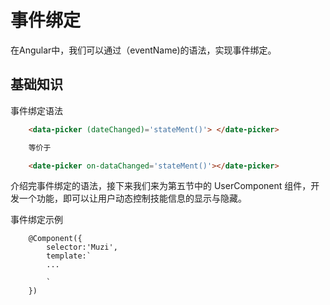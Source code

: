 # 事件绑定

在Angular中，我们可以通过（eventName)的语法，实现事件绑定。

## 基础知识

事件绑定语法

```HTML
    <data-picker (dateChanged)='stateMent()'> </date-picker>

    等价于

    <date-picker on-dataChanged='stateMent()'></date-picker>

```
介绍完事件绑定的语法，接下来我们来为第五节中的 UserComponent 组件，开发一个功能，即可以让用户动态控制技能信息的显示与隐藏。

事件绑定示例

```TS
    @Component({
        selector:'Muzi',
        template:`
        ...
        
        `
    })
```